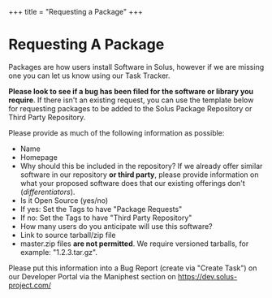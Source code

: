 +++
title = "Requesting a Package"
+++
# Requesting A Package

Packages are how users install Software in Solus, however if we are missing one you can let us know using our Task Tracker. 

**Please look to see if a bug has been filed for the software or library you require**. If there isn't an existing request, you can use the template below for requesting packages to be added to the Solus Package Repository or Third Party Repository.

Please provide as much of the following information as possible:

- Name
- Homepage
- Why should this be included in the repository? If we already offer similar software in our repository **or third party**, please provide information on what your proposed software does that our existing offerings don't (*differentiators*).
- Is it Open Source (yes/no)
 - If yes: Set the Tags to have "Package Requests"
 - If no: Set the Tags to have "Third Party Repository"
- How many users do you anticipate will use this software?
- Link to source tarball/zip file
 - master.zip files **are not permitted**. We require versioned tarballs, for example: "1.2.3.tar.gz".

Please put this information into a Bug Report (create via "Create Task") on our Developer Portal via the Maniphest section on https://dev.solus-project.com/